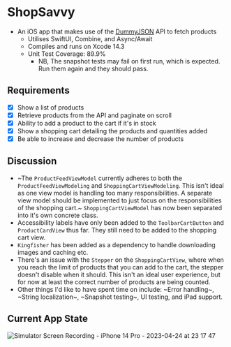 # ShopSavvy
- An iOS app that makes use of the [DummyJSON](https://dummyjson.com/docs) API to fetch products
  - Utilises SwiftUI, Combine, and Async/Await
  - Compiles and runs on Xcode 14.3
  - Unit Test Coverage: 89.9% 
    - NB, The snapshot tests may fail on first run, which is expected. Run them again and they should pass.

## Requirements
- [x] Show a list of products
- [x] Retrieve products from the API and paginate on scroll
- [x] Ability to add a product to the cart if it's in stock
- [x] Show a shopping cart detailing the products and quantities added
- [x] Be able to increase and decrease the number of products

## Discussion
- ~The `ProductFeedViewModel` currently adheres to both the `ProductFeedViewModeling` and `ShoppingCartViewModeling`. This isn't ideal as one view model is handling too many responsibilities. A separate view model should be implemented to just focus on the responsibilities of the shopping cart.~ `ShoppingCartViewModel` has now been separated into it's own concrete class.
- Accessibility labels have only been added to the `ToolbarCartButton` and `ProductCardView` thus far. They still need to be added to the shopping cart view.
- `Kingfisher` has been added as a dependency to handle downloading images and caching etc.
- There's an issue with the `Stepper` on the `ShoppingCartView`, where when you reach the limit of products that you can add to the cart, the stepper doesn't disable when it should. This isn't an ideal user experience, but for now at least the correct number of products are being counted.
- Other things I'd like to have spent time on include: ~Error handling~, ~String localization~, ~Snapshot testing~, UI testing, and iPad support.

## Current App State
![Simulator Screen Recording - iPhone 14 Pro - 2023-04-24 at 23 17 47](https://user-images.githubusercontent.com/23720725/234128602-4a14c8e3-2c9b-4b45-839d-cbde604b1792.gif)
